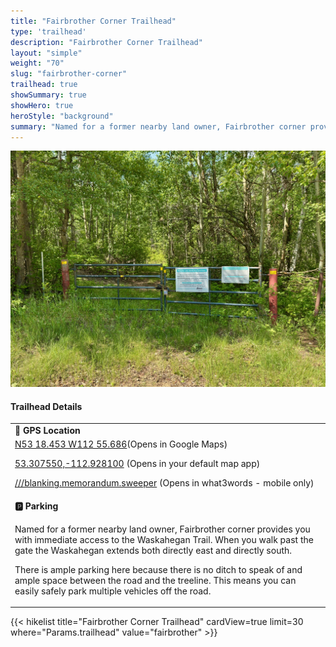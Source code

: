 ```yaml
---
title: "Fairbrother Corner Trailhead"
type: 'trailhead'
description: "Fairbrother Corner Trailhead"
layout: "simple"
weight: "70"
slug: "fairbrother-corner"
trailhead: true
showSummary: true
showHero: true
heroStyle: "background"
summary: "Named for a former nearby land owner, Fairbrother corner provides you with immediate access to the Waskahegan Trail. When you walk past the gate the Waskahegan extends both directly east and directly south. There is ample parking here because there is no ditch to speak of and ample space between the road and the treeline. This means you can easily safely park multiple vehicles off the road.?"
---
```

<div class="flex flex-col text-surface shadow-secondary-1 dark:bg-surface-dark dark:text-white max-w-max lg:flex-row h-auto sm:pb-10">
<div class="w-full lg:w-1/2" style="margin-bottom: 20px;">

![Fairbrother Corner Trailhead](featured-fairbrotherCorner.jpg "Fairbrother Corner Trailhead")

</div>
  <div class="flex flex-col justify-start pl-5 lg:w-1/2">
    <h4 class="text-xl font-large mt-0">Trailhead Details</h4>
      <table width=100% class="w-full">
      <tbody>
        <tr>
          <td valign="top" width="100%" class="mb-2 text-base" colspan="2"><b>🧭 GPS Location</b></td>
        </tr>
        <tr>
          <td valign="top" colspan="2" class="my-4 text-base"><a href="https://maps.app.goo.gl/YS7tw7hvdTVwUtMd7" target="_blank">N53 18.453 W112 55.686</a>(Opens in Google Maps)</br>
          <p><a href="geo:53.307550,-112.928100">53.307550,-112.928100</a> (Opens in your default map app)</p>
          <p><a href="blanking.memorandum.sweeper://show?threewords=blanking.memorandum.sweeper">///blanking.memorandum.sweeper</a> (Opens in what3words - mobile only)</p>
          </td>
        </tr>
        <tr>
          <td valign="top" class="mb-2 text-base"><b>🅿️ Parking</b></td>
        </tr>
        <tr>
          <td valign="top" colspan="2" class="my-4 text-base"><p>Named for a former nearby land owner, Fairbrother corner provides you with immediate access to the Waskahegan Trail. When you walk past the gate the Waskahegan extends both directly east and directly south.</p>

<p>There is ample parking here because there is no ditch to speak of and ample space between the road and the treeline. This means you can easily safely park multiple vehicles off the road.</p></td>
        </tr>
      </tbody>
      </table>
  </div>
</div>
{{< hikelist title="Fairbrother Corner Trailhead" cardView=true limit=30 where="Params.trailhead" value="fairbrother" >}}